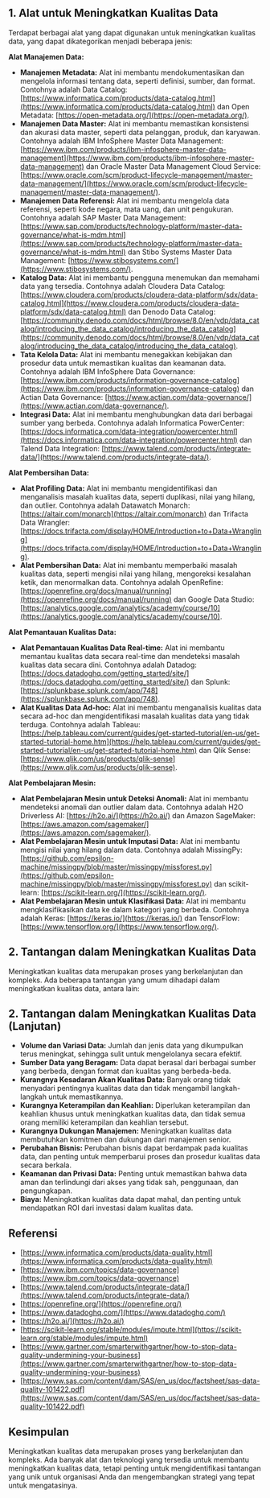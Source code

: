 ## 1. Alat untuk Meningkatkan Kualitas Data

Terdapat berbagai alat yang dapat digunakan untuk meningkatkan kualitas data, yang dapat dikategorikan menjadi beberapa jenis:

**Alat Manajemen Data:**

* **Manajemen Metadata:** Alat ini membantu mendokumentasikan dan mengelola informasi tentang data, seperti definisi, sumber, dan format. Contohnya adalah Data Catalog: [https://www.informatica.com/products/data-catalog.html](https://www.informatica.com/products/data-catalog.html) dan Open Metadata: [https://open-metadata.org/](https://open-metadata.org/).
* **Manajemen Data Master:** Alat ini membantu memastikan konsistensi dan akurasi data master, seperti data pelanggan, produk, dan karyawan. Contohnya adalah IBM InfoSphere Master Data Management: [https://www.ibm.com/products/ibm-infosphere-master-data-management](https://www.ibm.com/products/ibm-infosphere-master-data-management) dan Oracle Master Data Management Cloud Service: [https://www.oracle.com/scm/product-lifecycle-management/master-data-management/](https://www.oracle.com/scm/product-lifecycle-management/master-data-management/).
* **Manajemen Data Referensi:** Alat ini membantu mengelola data referensi, seperti kode negara, mata uang, dan unit pengukuran. Contohnya adalah SAP Master Data Management: [https://www.sap.com/products/technology-platform/master-data-governance/what-is-mdm.html](https://www.sap.com/products/technology-platform/master-data-governance/what-is-mdm.html) dan Stibo Systems Master Data Management: [https://www.stibosystems.com/](https://www.stibosystems.com/).
* **Katalog Data:** Alat ini membantu pengguna menemukan dan memahami data yang tersedia. Contohnya adalah Cloudera Data Catalog: [https://www.cloudera.com/products/cloudera-data-platform/sdx/data-catalog.html](https://www.cloudera.com/products/cloudera-data-platform/sdx/data-catalog.html) dan Denodo Data Catalog: [https://community.denodo.com/docs/html/browse/8.0/en/vdp/data_catalog/introducing_the_data_catalog/introducing_the_data_catalog](https://community.denodo.com/docs/html/browse/8.0/en/vdp/data_catalog/introducing_the_data_catalog/introducing_the_data_catalog).
* **Tata Kelola Data:** Alat ini membantu menegakkan kebijakan dan prosedur data untuk memastikan kualitas dan keamanan data. Contohnya adalah IBM InfoSphere Data Governance: [https://www.ibm.com/products/information-governance-catalog](https://www.ibm.com/products/information-governance-catalog) dan Actian Data Governance: [https://www.actian.com/data-governance/](https://www.actian.com/data-governance/).
* **Integrasi Data:** Alat ini membantu menghubungkan data dari berbagai sumber yang berbeda. Contohnya adalah Informatica PowerCenter: [https://docs.informatica.com/data-integration/powercenter.html](https://docs.informatica.com/data-integration/powercenter.html) dan Talend Data Integration: [https://www.talend.com/products/integrate-data/](https://www.talend.com/products/integrate-data/).

**Alat Pembersihan Data:**

* **Alat Profiling Data:** Alat ini membantu mengidentifikasi dan menganalisis masalah kualitas data, seperti duplikasi, nilai yang hilang, dan outlier. Contohnya adalah Datawatch Monarch: [https://altair.com/monarch](https://altair.com/monarch) dan Trifacta Data Wrangler: [https://docs.trifacta.com/display/HOME/Introduction+to+Data+Wrangling](https://docs.trifacta.com/display/HOME/Introduction+to+Data+Wrangling).
* **Alat Pembersihan Data:** Alat ini membantu memperbaiki masalah kualitas data, seperti mengisi nilai yang hilang, mengoreksi kesalahan ketik, dan menormalkan data. Contohnya adalah OpenRefine: [https://openrefine.org/docs/manual/running](https://openrefine.org/docs/manual/running) dan Google Data Studio: [https://analytics.google.com/analytics/academy/course/10](https://analytics.google.com/analytics/academy/course/10).

**Alat Pemantauan Kualitas Data:**

* **Alat Pemantauan Kualitas Data Real-time:** Alat ini membantu memantau kualitas data secara real-time dan mendeteksi masalah kualitas data secara dini. Contohnya adalah Datadog: [https://docs.datadoghq.com/getting_started/site/](https://docs.datadoghq.com/getting_started/site/) dan Splunk: [https://splunkbase.splunk.com/app/748](https://splunkbase.splunk.com/app/748).
* **Alat Kualitas Data Ad-hoc:** Alat ini membantu menganalisis kualitas data secara ad-hoc dan mengidentifikasi masalah kualitas data yang tidak terduga. Contohnya adalah Tableau: [https://help.tableau.com/current/guides/get-started-tutorial/en-us/get-started-tutorial-home.htm](https://help.tableau.com/current/guides/get-started-tutorial/en-us/get-started-tutorial-home.htm) dan Qlik Sense: [https://www.qlik.com/us/products/qlik-sense](https://www.qlik.com/us/products/qlik-sense).

**Alat Pembelajaran Mesin:**

* **Alat Pembelajaran Mesin untuk Deteksi Anomali:** Alat ini membantu mendeteksi anomali dan outlier dalam data. Contohnya adalah H2O Driverless AI: [https://h2o.ai/](https://h2o.ai/) dan Amazon SageMaker: [https://aws.amazon.com/sagemaker/](https://aws.amazon.com/sagemaker/).
* **Alat Pembelajaran Mesin untuk Imputasi Data:** Alat ini membantu mengisi nilai yang hilang dalam data. Contohnya adalah MissingPy: [https://github.com/epsilon-machine/missingpy/blob/master/missingpy/missforest.py](https://github.com/epsilon-machine/missingpy/blob/master/missingpy/missforest.py) dan scikit-learn: [https://scikit-learn.org/](https://scikit-learn.org/).
* **Alat Pembelajaran Mesin untuk Klasifikasi Data:** Alat ini membantu mengklasifikasikan data ke dalam kategori yang berbeda. Contohnya adalah Keras: [https://keras.io/](https://keras.io/) dan TensorFlow: [https://www.tensorflow.org/](https://www.tensorflow.org/).

## 2. Tantangan dalam Meningkatkan Kualitas Data

Meningkatkan kualitas data merupakan proses yang berkelanjutan dan kompleks. Ada beberapa tantangan yang umum dihadapi dalam meningkatkan kualitas data, antara lain:

## 2. Tantangan dalam Meningkatkan Kualitas Data (Lanjutan)

* **Volume dan Variasi Data:** Jumlah dan jenis data yang dikumpulkan terus meningkat, sehingga sulit untuk mengelolanya secara efektif.
* **Sumber Data yang Beragam:** Data dapat berasal dari berbagai sumber yang berbeda, dengan format dan kualitas yang berbeda-beda.
* **Kurangnya Kesadaran Akan Kualitas Data:** Banyak orang tidak menyadari pentingnya kualitas data dan tidak mengambil langkah-langkah untuk memastikannya.
* **Kurangnya Keterampilan dan Keahlian:** Diperlukan keterampilan dan keahlian khusus untuk meningkatkan kualitas data, dan tidak semua orang memiliki keterampilan dan keahlian tersebut.
* **Kurangnya Dukungan Manajemen:** Meningkatkan kualitas data membutuhkan komitmen dan dukungan dari manajemen senior.
* **Perubahan Bisnis:** Perubahan bisnis dapat berdampak pada kualitas data, dan penting untuk memperbarui proses dan prosedur kualitas data secara berkala.
* **Keamanan dan Privasi Data:** Penting untuk memastikan bahwa data aman dan terlindungi dari akses yang tidak sah, penggunaan, dan pengungkapan.
* **Biaya:** Meningkatkan kualitas data dapat mahal, dan penting untuk mendapatkan ROI dari investasi dalam kualitas data.

## Referensi

* [https://www.informatica.com/products/data-quality.html](https://www.informatica.com/products/data-quality.html)
* [https://www.ibm.com/topics/data-governance](https://www.ibm.com/topics/data-governance)
* [https://www.talend.com/products/integrate-data/](https://www.talend.com/products/integrate-data/)
* [https://openrefine.org/](https://openrefine.org/)
* [https://www.datadoghq.com/](https://www.datadoghq.com/)
* [https://h2o.ai/](https://h2o.ai/)
* [https://scikit-learn.org/stable/modules/impute.html](https://scikit-learn.org/stable/modules/impute.html)
* [https://www.gartner.com/smarterwithgartner/how-to-stop-data-quality-undermining-your-business](https://www.gartner.com/smarterwithgartner/how-to-stop-data-quality-undermining-your-business)
* [https://www.sas.com/content/dam/SAS/en_us/doc/factsheet/sas-data-quality-101422.pdf](https://www.sas.com/content/dam/SAS/en_us/doc/factsheet/sas-data-quality-101422.pdf)

## Kesimpulan

Meningkatkan kualitas data merupakan proses yang berkelanjutan dan kompleks. Ada banyak alat dan teknologi yang tersedia untuk membantu meningkatkan kualitas data, tetapi penting untuk mengidentifikasi tantangan yang unik untuk organisasi Anda dan mengembangkan strategi yang tepat untuk mengatasinya.